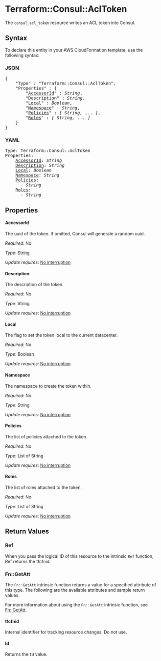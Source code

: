 # Terraform::Consul::AclToken

The `consul_acl_token` resource writes an ACL token into Consul.

## Syntax

To declare this entity in your AWS CloudFormation template, use the following syntax:

### JSON

<pre>
{
    "Type" : "Terraform::Consul::AclToken",
    "Properties" : {
        "<a href="#accessorid" title="AccessorId">AccessorId</a>" : <i>String</i>,
        "<a href="#description" title="Description">Description</a>" : <i>String</i>,
        "<a href="#local" title="Local">Local</a>" : <i>Boolean</i>,
        "<a href="#namespace" title="Namespace">Namespace</a>" : <i>String</i>,
        "<a href="#policies" title="Policies">Policies</a>" : <i>[ String, ... ]</i>,
        "<a href="#roles" title="Roles">Roles</a>" : <i>[ String, ... ]</i>
    }
}
</pre>

### YAML

<pre>
Type: Terraform::Consul::AclToken
Properties:
    <a href="#accessorid" title="AccessorId">AccessorId</a>: <i>String</i>
    <a href="#description" title="Description">Description</a>: <i>String</i>
    <a href="#local" title="Local">Local</a>: <i>Boolean</i>
    <a href="#namespace" title="Namespace">Namespace</a>: <i>String</i>
    <a href="#policies" title="Policies">Policies</a>: <i>
      - String</i>
    <a href="#roles" title="Roles">Roles</a>: <i>
      - String</i>
</pre>

## Properties

#### AccessorId

The uuid of the token. If omitted, Consul will
generate a random uuid.

_Required_: No

_Type_: String

_Update requires_: [No interruption](https://docs.aws.amazon.com/AWSCloudFormation/latest/UserGuide/using-cfn-updating-stacks-update-behaviors.html#update-no-interrupt)

#### Description

The description of the token.

_Required_: No

_Type_: String

_Update requires_: [No interruption](https://docs.aws.amazon.com/AWSCloudFormation/latest/UserGuide/using-cfn-updating-stacks-update-behaviors.html#update-no-interrupt)

#### Local

The flag to set the token local to the current datacenter.

_Required_: No

_Type_: Boolean

_Update requires_: [No interruption](https://docs.aws.amazon.com/AWSCloudFormation/latest/UserGuide/using-cfn-updating-stacks-update-behaviors.html#update-no-interrupt)

#### Namespace

The namespace to create the token within.

_Required_: No

_Type_: String

_Update requires_: [No interruption](https://docs.aws.amazon.com/AWSCloudFormation/latest/UserGuide/using-cfn-updating-stacks-update-behaviors.html#update-no-interrupt)

#### Policies

The list of policies attached to the token.

_Required_: No

_Type_: List of String

_Update requires_: [No interruption](https://docs.aws.amazon.com/AWSCloudFormation/latest/UserGuide/using-cfn-updating-stacks-update-behaviors.html#update-no-interrupt)

#### Roles

The list of roles attached to the token.

_Required_: No

_Type_: List of String

_Update requires_: [No interruption](https://docs.aws.amazon.com/AWSCloudFormation/latest/UserGuide/using-cfn-updating-stacks-update-behaviors.html#update-no-interrupt)

## Return Values

### Ref

When you pass the logical ID of this resource to the intrinsic `Ref` function, Ref returns the tfcfnid.

### Fn::GetAtt

The `Fn::GetAtt` intrinsic function returns a value for a specified attribute of this type. The following are the available attributes and sample return values.

For more information about using the `Fn::GetAtt` intrinsic function, see [Fn::GetAtt](https://docs.aws.amazon.com/AWSCloudFormation/latest/UserGuide/intrinsic-function-reference-getatt.html).

#### tfcfnid

Internal identifier for tracking resource changes. Do not use.

#### Id

Returns the <code>Id</code> value.

